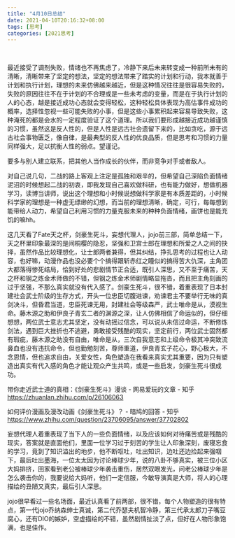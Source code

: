 ```yaml
---
title: "4月10日总结"
date: 2021-04-10T20:16:32+08:00
tags: [思考]
categories: [2021思考]
---
```


​	<!--more-->

​	最近接受了调剂失败，情绪也不再焦虑了，冷静下来后未来转变成一种前所未有的清晰，清晰带来了坚定的想法，坚定的想法带来了踏实的计划和行动，我本就善于计划和执行计划，理想的未来仿佛越来越近，但是这种情况往往是很容易失败的，失败的原因往往不在于计划的不合理或是一些未考虑的变量，而是在于执行计划的人的心态，越是接近成功心态就会变得轻松，这种轻松具体表现为高估事件成功的概率，选择性忽视一些可能失败的小事，但是这些小事累积起来容易导致失败，这种淹死的都是会水的一定程度验证了这个道理。所以我们要形成越接近成功越谨慎的习惯，虽然这是反人性的，但是人性是远古社会遗留下来的，比如贪吃，源于远古社会事物匮乏，像自律，是最典型的反人性的优良品质，但是思考和习惯的力量同样强大，足以抗衡人性的弱点。望谨记。

​	要多与别人建立联系，把其他人当作成长的伙伴，而非竞争对手或者敌人。

​	对自己说几句，二战的路上客观上注定是孤独和艰辛的，但希望自己深陷负面情绪泥沼的时候想起二战的初衷，即我发现自己喜欢做科研，也有能力做好，想做机器学习，读博当讲师，说出这个理想和小时候说想做科学家是有本质差距的，小时候科学家的理想是一种虚无缥缈的幻想，而当前的理想清晰，确定，可行，每每想到能带给人动力，希望自己利用习惯的力量克服未来的种种负面情绪，画饼也是能充饥的嘛hh。

​	这几天看了Fate天之杯，剑豪生死斗，妄想代理人，jojo前三部，简单总结一下，天之杯里印象最深的是间桐樱的隐忍，坚强和卫宫士郎在理想和所爱之人之间的抉择，虽然作品比较理想化，让士郎两者兼得，但其纠结，挣扎思考的过程也让人动容，也好嘛，动漫作品也没必要个个搞得跟斩赤红之瞳似的搞得苦大仇深，主角团大都落得惨死结局，恰到好处的悲剧情节正合适，既引人深思，又不至于痛苦，天之杯和钢之炼金术师做的不错，但钢之炼金术师剧情略显拖沓，而且把主角刻画的过于坚强，不那么真实就没有代入感了。剑豪生死斗，很不错，着重表现了日本封建社会武士阶级的生存方式，开头一位忠臣切腹进谏，劝谏君主不要举行无味的真剑决斗，但昏君当道，忠臣死谏无用，封建社会等级森严，武士唯命是从，漠视生命。藤木源之助和伊良子青玄二者的渊源之深，让人仿佛相信了命运似的，但仔细想想，两位武士意志尤其坚定，没有动摇过信念，可以说从未信过命运，不断修炼剑法，遇到巨大挫折也不逃避，勇敢接受残酷的现实，坚定前行，两位武士固然都有瑕疵，藤木源之助没有自由，唯命是从，三次自我意志和上级命令极其冲突致流鼻血也没有违抗命令，但也勤勉刻苦，尊师重道，伊良青玄子花心，野心极大，不念恩情，但也追求自由，关爱女性，角色塑造在我看来真实尤其重要，因为只有塑造出真实有代入感的角色才能让观众产生共鸣，或是一些启发，剑豪生死斗很成功。

带你走近武士道的真相：《剑豪生死斗》漫谈 - 网易爱玩的文章 - 知乎 https://zhuanlan.zhihu.com/p/26106063

如何评价漫画及漫改动画《剑豪生死斗》？ - 暗鸠的回答 - 知乎 https://www.zhihu.com/question/23706095/answer/37702802

妄想代理人着重表现了当下人的一些负面情绪，以及应该如何对待痛苦或是残酷的现实，答案就是直面他们，里面一位学习过于刻苦的学生让人印象深刻，废寝忘食的学习，竟到了知识溢出的地步，他不断呕吐，吐出知识，边吐还边捡起来强咽下，最后吐出墨海，一位太太因为讨论棒球少年，说的八卦不够真实，被三位小区大妈排挤，回家看到老公被棒球少年袭击重伤，居然双眼发光，问老公棒球少年是怎么袭击你的，我要说给大妈听，他们一定信服，今敏导演真是大师，将人的心理描绘的丑陋又真实，最后引人深思。

jojo很早看过一些名场面，最近认真看了前两部，很不错，每个人物塑造的很有特点，第一代jojo乔纳森绅士真诚，第二代乔瑟夫机智冷静，第三代承太郎刀子嘴豆腐心，还有DIO的嫉妒，空虚描绘的不错，虽然剧情扯淡了点，但好在人物形象饱满，也是佳作。

